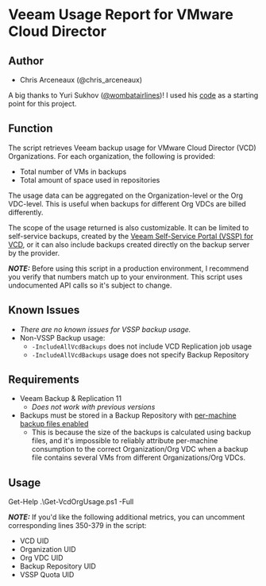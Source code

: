 # Veeam Usage Report for VMware Cloud Director

## Author

* Chris Arceneaux (@chris_arceneaux)

A big thanks to Yuri Sukhov ([@wombatairlines](https://twitter.com/wombatairlines))! I used his [code](https://github.com/wombatonfire/veeam-powershell/tree/master/New-OrgBackupReport) as a starting point for this project.

## Function

The script retrieves Veeam backup usage for VMware Cloud Director (VCD) Organizations. For each organization, the following is provided:

* Total number of VMs in backups
* Total amount of space used in repositories

The usage data can be aggregated on the Organization-level or the Org VDC-level. This is useful when backups for different Org VDCs are billed differently.

The scope of the usage returned is also customizable. It can be limited to self-service backups, created by the [Veeam Self-Service Portal (VSSP) for VCD](https://helpcenter.veeam.com/docs/backup/em/em_managing_vms_in_vcd_org.html?ver=110), or it can also include backups created directly on the backup server by the provider.

***NOTE:*** Before using this script in a production environment, I recommend you verify that numbers match up to your environment. This script uses undocumented API calls so it's subject to change.

## Known Issues

* *There are no known issues for VSSP backup usage.*
* Non-VSSP Backup usage:
  * `-IncludeAllVcdBackups` does not include VCD Replication job usage
  * `-IncludeAllVcdBackups` usage does not specify Backup Repository

## Requirements

* Veeam Backup & Replication 11
  * _Does not work with previous versions_
* Backups must be stored in a Backup Repository with [per-machine backup files enabled](https://helpcenter.veeam.com/docs/backup/vsphere/repository_repository.html?ver=110)
  * This is because the size of the backups is calculated using backup files, and it's impossible to reliably attribute per-machine consumption to the correct Organization/Org VDC when a backup file contains several VMs from different Organizations/Org VDCs.

## Usage

Get-Help .\Get-VcdOrgUsage.ps1 -Full

***NOTE:*** If you'd like the following additional metrics, you can uncomment corresponding lines 350-379 in the script:

* VCD UID
* Organization UID
* Org VDC UID
* Backup Repository UID
* VSSP Quota UID
